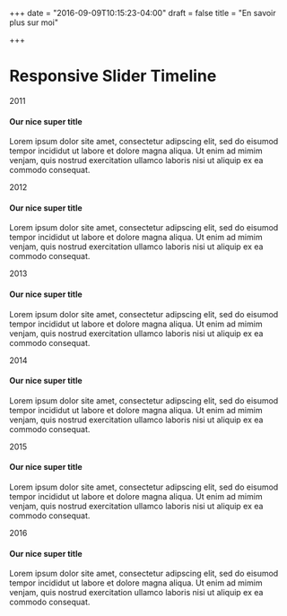 +++
date = "2016-09-09T10:15:23-04:00"
draft = false
title = "En savoir plus sur moi"

+++
<div class="container">
		<h1 class="title">Responsive Slider Timeline</h1>
		<div class="timeline">
			<div class="swiper-container">
				<div class="swiper-wrapper">
					<div class="swiper-slide" style="background-image: url(https://unsplash.it/1920/500?image=11;" data-year="2011">
						<div class="swiper-slide-content"><span class="timeline-year">2011</span>
							<h4 class="timeline-title">Our nice super title</h4>
							<p class="timeline-text">Lorem ipsum dolor site amet, consectetur adipscing elit, sed do eisumod tempor incididut ut labore et dolore magna aliqua. Ut enim ad mimim venjam, quis nostrud exercitation ullamco laboris nisi ut aliquip ex ea commodo consequat.</p>
						</div>
					</div>
					<div class="swiper-slide" style="background-image: url(https://unsplash.it/1920/500?image=12;" data-year="2012">
						<div class="swiper-slide-content"><span class="timeline-year">2012</span>
							<h4 class="timeline-title">Our nice super title</h4>
							<p class="timeline-text">Lorem ipsum dolor site amet, consectetur adipscing elit, sed do eisumod tempor incididut ut labore et dolore magna aliqua. Ut enim ad mimim venjam, quis nostrud exercitation ullamco laboris nisi ut aliquip ex ea commodo consequat.</p>
						</div>
					</div>
					<div class="swiper-slide" style="background-image: url(https://unsplash.it/1920/500?image=13;" data-year="2013">
						<div class="swiper-slide-content"><span class="timeline-year">2013</span>
							<h4 class="timeline-title">Our nice super title</h4>
							<p class="timeline-text">Lorem ipsum dolor site amet, consectetur adipscing elit, sed do eisumod tempor incididut ut labore et dolore magna aliqua. Ut enim ad mimim venjam, quis nostrud exercitation ullamco laboris nisi ut aliquip ex ea commodo consequat.</p>
						</div>
					</div>
					<div class="swiper-slide" style="background-image: url(https://unsplash.it/1920/500?image=14;" data-year="2014">
						<div class="swiper-slide-content"><span class="timeline-year">2014</span>
							<h4 class="timeline-title">Our nice super title</h4>
							<p class="timeline-text">Lorem ipsum dolor site amet, consectetur adipscing elit, sed do eisumod tempor incididut ut labore et dolore magna aliqua. Ut enim ad mimim venjam, quis nostrud exercitation ullamco laboris nisi ut aliquip ex ea commodo consequat.</p>
						</div>
					</div>
					<div class="swiper-slide" style="background-image: url(https://unsplash.it/1920/500?image=15;" data-year="2015">
						<div class="swiper-slide-content"><span class="timeline-year">2015</span>
							<h4 class="timeline-title">Our nice super title</h4>
							<p class="timeline-text">Lorem ipsum dolor site amet, consectetur adipscing elit, sed do eisumod tempor incididut ut labore et dolore magna aliqua. Ut enim ad mimim venjam, quis nostrud exercitation ullamco laboris nisi ut aliquip ex ea commodo consequat.</p>
						</div>
					</div>
					<div class="swiper-slide" style="background-image: url(https://unsplash.it/1920/500?image=16;" data-year="2016">
						<div class="swiper-slide-content"><span class="timeline-year">2016</span>
							<h4 class="timeline-title">Our nice super title</h4>
							<p class="timeline-text">Lorem ipsum dolor site amet, consectetur adipscing elit, sed do eisumod tempor incididut ut labore et dolore magna aliqua. Ut enim ad mimim venjam, quis nostrud exercitation ullamco laboris nisi ut aliquip ex ea commodo consequat.</p>
						</div>
					</div>
				</div>
				<div class="swiper-button-prev"></div>
				<div class="swiper-button-next"></div>
				<div class="swiper-pagination"></div>
			</div>
		</div>
	</div>

